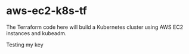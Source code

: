 # aws-ec2-k8s-tf
The Terraform code here will build a Kubernetes cluster using AWS EC2 instances and kubeadm.

Testing my key
